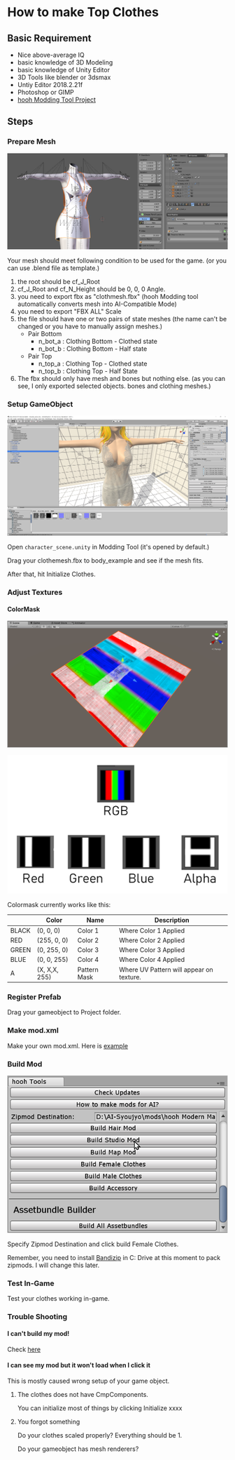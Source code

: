 # How to make Top Clothes

## Basic Requirement

- Nice above-average IQ
- basic knowledge of 3D Modeling
- basic knowledge of Unity Editor
- 3D Tools like blender or 3dsmax
- Untiy Editor 2018.2.21f
- Photoshop or GIMP
- [hooh Modding Tool Project](https://github.com/hooh-hooah/ModdingTool)

## Steps

### Prepare Mesh

![](./images/image-20200101042333269.png)

Your mesh should meet following condition to be used for the game. (or you can use .blend file as template.)

1. the root should be cf_J_Root
2. cf_J_Root and cf_N_Height should be 0, 0, 0 Angle.
3. you need to export fbx as "clothmesh.fbx" (hooh Modding tool automatically converts mesh into AI-Compatible Mode)
4. you need to export "FBX ALL" Scale
5. the file should have one or two pairs of state meshes (the name can't be changed or you have to manually assign meshes.)
   - Pair Bottom
     - n_bot_a : Clothing Bottom - Clothed state
     - n_bot_b : Clothing Bottom - Half state
   - Pair Top
     - n_top_a : Clothing Top - Clothed state
     - n_top_b : Clothing Top - Half State
6. The fbx should only have mesh and bones but nothing else. (as you can see, I only exported selected objects. bones and clothing meshes.)

### Setup GameObject

![image-20200101043341537](./images/image-20200101043341537.png)

Open `character_scene.unity` in Modding Tool (it's opened by default.)

Drag your clothemesh.fbx to body_example and see if the mesh fits. 

After that, hit Initialize Clothes.

### Adjust Textures

#### ColorMask

![image-20200104175506932](./images/image-20200104175506932.png)

![image-20200104175801808](./images/image-20200104175801808.png)

Colormask currently works like this:

|       | Color         | Name         | Description                              |
| ----- | ------------- | ------------ | ---------------------------------------- |
| BLACK | (0, 0, 0)     | Color 1      | Where Color 1 Applied                    |
| RED   | (255, 0, 0)   | Color 2      | Where Color 2 Applied                    |
| GREEN | (0, 255, 0)   | Color 3      | Where Color 3 Applied                    |
| BLUE  | (0, 0, 255)   | Color 4      | Where Color 4 Applied                    |
| A     | (X, X,X, 255) | Pattern Mask | Where UV Pattern will appear on texture. |

### Register Prefab

Drag your gameobject to Project folder.

### Make mod.xml

Make your own mod.xml. Here is [example](https://github.com/hooh-hooah/ModdingTool/blob/master/Assets/%40CLOTHES_ASSETS/bdoll/mod.xml)

### Build Mod

![image-20200101043650642](./images/image-20200101043650642.png)

Specify Zipmod Destination and click build Female Clothes.

Remember, you need to install [Bandizip](https://kr.bandisoft.com/bandizip/) in C: Drive at this moment to pack zipmods. I will change this later.

### Test In-Game

Test your clothes working in-game.

### Trouble Shooting

#### I can't build my mod!

Check [here](https://github.com/hooh-hooah/ModdingTool#trouble-shooting)

#### I can see my mod but it won't load when I click it

This is mostly caused wrong setup of your game object.

1. The clothes does not have CmpComponents. 

   You can initialize most of things by clicking Initialize xxxx

2. You forgot something

   Do your clothes scaled properly? Everything should be 1.

   Do your gameobject has mesh renderers?